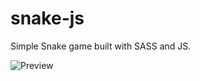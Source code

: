 # snake-js

Simple Snake game built with SASS and JS.

![Preview](https://i.gyazo.com/8dd3e8f1e0036fc16a5f458045f140ea.png)

